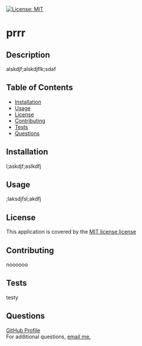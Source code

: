 
[![License: MIT](https://img.shields.io/badge/License-MIT-yellow.svg)](https://opensource.org/licenses/MIT)

# prrr
    
## Description
alskdjf;alskdjflk;sdaf

## Table of Contents
* [Installation](#installation)
* [Usage](#usage)
* [License](#license)
* [Contributing](#contributing)
* [Tests](#tests)
* [Questions](#questions)

## Installation
l;askdjf;aslkdfj

## Usage
;laksdjfsl;akdfj

## License
This application is covered by the [MIT license license](https://choosealicense.com/licenses/mit/)

## Contributing
noooooo

## Tests
testy

## Questions
[GitHub Profile](https://github.com/john)<br>
For additional questions, [email me.](mailto:johng)
